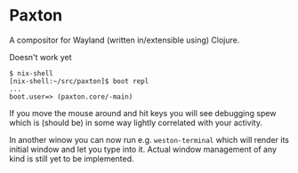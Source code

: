 # Paxton

A compositor for Wayland (written in/extensible using) Clojure.

Doesn't work yet

```
$ nix-shell
[nix-shell:~/src/paxton]$ boot repl
...
boot.user=> (paxton.core/-main)
```

If you move the mouse around and hit keys you will see debugging spew
which is (should be) in some way lightly correlated with your activity.

In another winow you can now run e.g. `weston-terminal` which will
render its initial window and let you type into it.  Actual window
management of any kind is still yet to be implemented.



